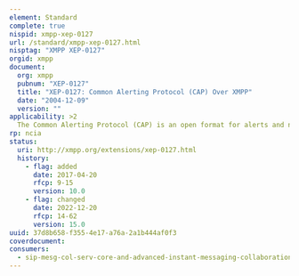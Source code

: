 ```yaml
---
element: Standard
complete: true
nispid: xmpp-xep-0127
url: /standard/xmpp-xep-0127.html
nisptag: "XMPP XEP-0127"
orgid: xmpp
document:
  org: xmpp
  pubnum: "XEP-0127"
  title: "XEP-0127: Common Alerting Protocol (CAP) Over XMPP"
  date: "2004-12-09"
  version: ""
applicability: >2
  The Common Alerting Protocol (CAP) is an open format for alerts and notifications, defined by OASIS. CAP was developed to address the call, published in a (U.S.) National Science and Technology Council report, for a standard method ... to collect and relay instantaneously and automatically all types of hazard warnings and reports. Given that the Extensible Messaging and Presence Protocol (see XMPP Core) provides a near-real-time transport mechanism for structured information, and that CAP is defined as an XML data format, it makes sense to define a way to transport CAP information over XMPP. Such a method is defined herein.
rp: ncia
status:
  uri: http://xmpp.org/extensions/xep-0127.html
  history: 
    - flag: added
      date: 2017-04-20
      rfcp: 9-15
      version: 10.0
    - flag: changed
      date: 2022-12-20
      rfcp: 14-62
      version: 15.0
uuid: 37d8b658-f355-4e17-a76a-2a1b444af0f3
coverdocument:
consumers:
  - sip-mesg-col-serv-core-and-advanced-instant-messaging-collaboration
---
```

